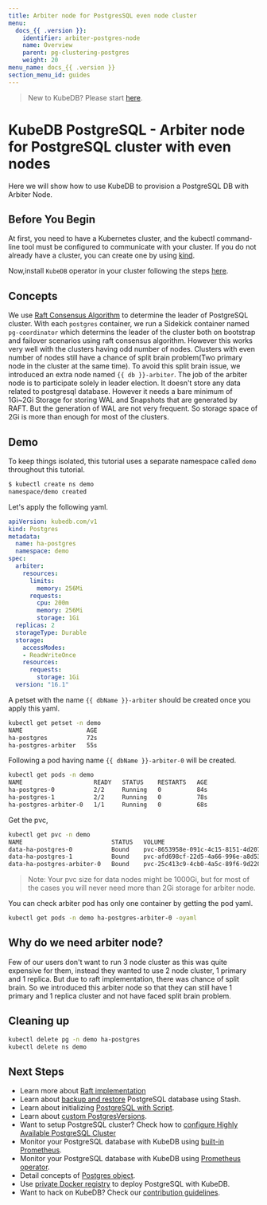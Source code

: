 ```yaml
---
title: Arbiter node for PostgresSQL even node cluster
menu:
  docs_{{ .version }}:
    identifier: arbiter-postgres-node
    name: Overview
    parent: pg-clustering-postgres
    weight: 20
menu_name: docs_{{ .version }}
section_menu_id: guides
---
```


> New to KubeDB? Please start [here](/docs/README.md).

# KubeDB PostgreSQL - Arbiter node for PostgreSQL cluster with even nodes

Here we will show how to use KubeDB to provision a PostgreSQL DB with Arbiter Node.

## Before You Begin

At first, you need to have a Kubernetes cluster, and the kubectl command-line tool must be configured to communicate with your cluster. If you do not already have a cluster, you can create one by using [kind](https://kind.sigs.k8s.io/docs/user/quick-start/).

Now,install `KubeDB` operator in your cluster following the steps [here](/docs/setup/README.md).

## Concepts
We use [Raft Consensus Algorithm](https://raft.github.io/) to determine the leader of PostgreSQL cluster. With each `postgres` container, we run a Sidekick container named `pg-coordinator` which determins the leader of the cluster both on bootstrap and failover scenarios using raft consensus algorithm. However this works very well with the clusters having odd number of nodes. Clusters with even number of nodes still have a chance of split brain problem(Two primary node in the cluster at the same time). To avoid this split brain issue,
we introduced an extra node named `{{ db }}-arbiter`. The job of the 
arbiter node is to participate solely in leader election.
It doesn't store any data related to postgresql database. However it needs
a bare minimum of 1Gi~2Gi Storage for storing WAL and Snapshots that 
are generated by RAFT. But the generation of WAL are not very frequent.
So storage space of 2Gi is more than enough for most of the clusters.

## Demo

To keep things isolated, this tutorial uses a separate namespace called `demo` throughout this tutorial.

```bash
$ kubectl create ns demo
namespace/demo created
```

Let's apply the following yaml. 

```yaml
apiVersion: kubedb.com/v1
kind: Postgres
metadata:
  name: ha-postgres
  namespace: demo
spec:
  arbiter:
    resources:
      limits:
        memory: 256Mi
      requests:
        cpu: 200m
        memory: 256Mi
        storage: 1Gi
  replicas: 2
  storageType: Durable
  storage:
    accessModes:
    - ReadWriteOnce
    resources:
      requests:
        storage: 1Gi
  version: "16.1"
```
A petset with the name `{{ dbName }}-arbiter` should be created once you apply this yaml. 

```bash
kubectl get petset -n demo
NAME                  AGE
ha-postgres           72s
ha-postgres-arbiter   55s

```

Following a pod having name `{{ dbName }}-arbiter-0` will be created.

```bash
kubectl get pods -n demo
NAME                    READY   STATUS    RESTARTS   AGE
ha-postgres-0           2/2     Running   0          84s
ha-postgres-1           2/2     Running   0          78s
ha-postgres-arbiter-0   1/1     Running   0          68s
```
Get the pvc,

```bash
kubectl get pvc -n demo
NAME                         STATUS   VOLUME                                     CAPACITY   ACCESS MODES   STORAGECLASS   AGE
data-ha-postgres-0           Bound    pvc-8653958e-091c-4c15-8151-4d207c976ad1   1Gi        RWO            standard       2m50s
data-ha-postgres-1           Bound    pvc-afd698cf-22d5-4a66-996e-a8d53198a95f   1Gi        RWO            standard       2m44s
data-ha-postgres-arbiter-0   Bound    pvc-25c413c9-4cb0-4a5c-89f6-9d2208841b07   2Gi        RWO            standard       2m34s
```
> Note: Your pvc size for data nodes might be 1000Gi, but for most of the cases you will never need more than 2Gi storage for arbiter node.


You can check arbiter pod has only one container by getting the pod yaml.
```bash
kubectl get pods -n demo ha-postgres-arbiter-0 -oyaml
```

## Why do we need arbiter node?

Few of our users don't want to run 3 node cluster as this was quite 
expensive for them, instead they wanted to use 2 node cluster, 
1 primary and 1 replica. But due to raft implementation, there was chance of split brain. So we introduced this arbiter node so that they can still have 
1 primary and 1 replica cluster and not have faced split brain problem.


## Cleaning up

```bash
kubectl delete pg -n demo ha-postgres
kubectl delete ns demo
```

## Next Steps

- Learn more about [Raft implementation](https://github.com/etcd-io/etcd/blob/main/contrib/raftexample/README.md)
- Learn about [backup and restore](/docs/guides/postgres/backup/kubestash/overview/index.md) PostgreSQL database using Stash.
- Learn about initializing [PostgreSQL with Script](/docs/guides/postgres/initialization/script_source.md).
- Learn about [custom PostgresVersions](/docs/guides/postgres/custom-versions/setup.md).
- Want to setup PostgreSQL cluster? Check how to [configure Highly Available PostgreSQL Cluster](/docs/guides/postgres/clustering/ha_cluster.md)
- Monitor your PostgreSQL database with KubeDB using [built-in Prometheus](/docs/guides/postgres/monitoring/using-builtin-prometheus.md).
- Monitor your PostgreSQL database with KubeDB using [Prometheus operator](/docs/guides/postgres/monitoring/using-prometheus-operator.md).
- Detail concepts of [Postgres object](/docs/guides/postgres/concepts/postgres.md).
- Use [private Docker registry](/docs/guides/postgres/private-registry/using-private-registry.md) to deploy PostgreSQL with KubeDB.
- Want to hack on KubeDB? Check our [contribution guidelines](/docs/CONTRIBUTING.md).